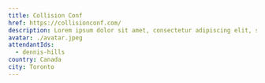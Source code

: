 ```yaml
---
title: Collision Conf
href: https://collisionconf.com/
description: Lorem ipsum dolor sit amet, consectetur adipiscing elit, sed do eiusmod tempor incididunt ut labore et dolore magna aliqua. Ut enim ad minim veniam, quis nostrud exercitation ullamco laboris nisi ut aliquip ex ea commodo consequat.
avatar: ./avatar.jpeg
attendantIds:
  - dennis-hills
country: Canada
city: Toronto
---
```

